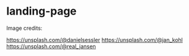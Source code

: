 # landing-page
Image credits:

https://unsplash.com/@danielsessler
https://unsplash.com/@jan_kohl
https://unsplash.com/@real_jansen
